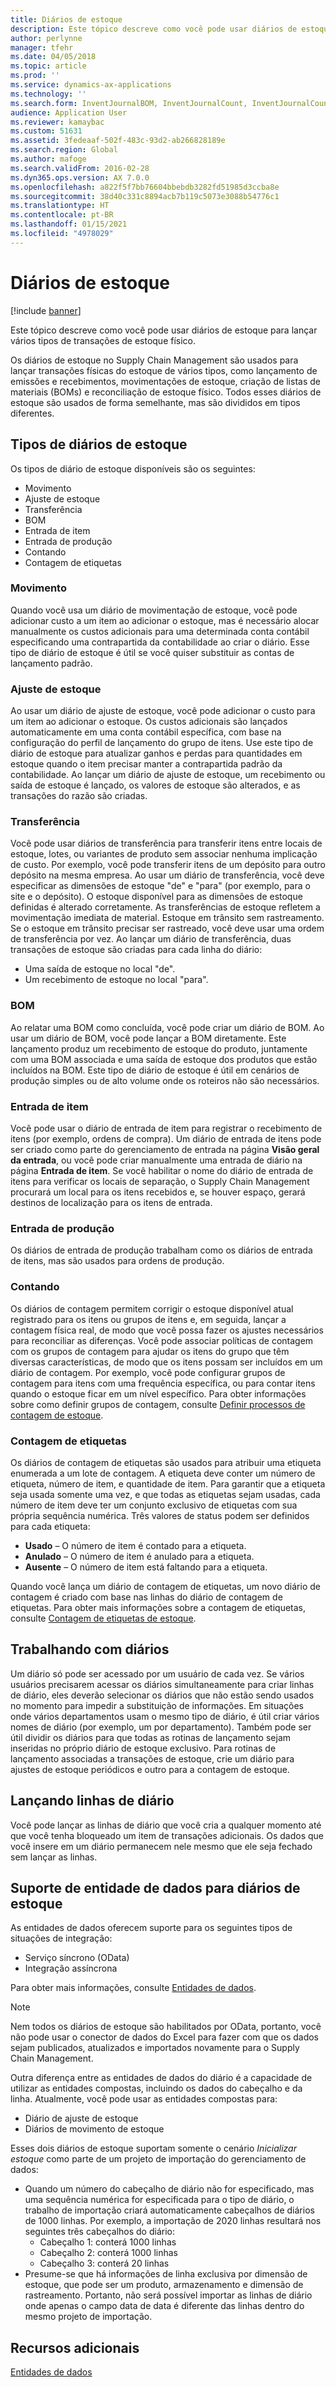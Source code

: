 ```yaml
---
title: Diários de estoque
description: Este tópico descreve como você pode usar diários de estoque para lançar vários tipos de transações de estoque físico.
author: perlynne
manager: tfehr
ms.date: 04/05/2018
ms.topic: article
ms.prod: ''
ms.service: dynamics-ax-applications
ms.technology: ''
ms.search.form: InventJournalBOM, InventJournalCount, InventJournalCountTag, InventJournalLossProfit, InventJournalMovement, InventJournalTransfer, WMSJournalTable
audience: Application User
ms.reviewer: kamaybac
ms.custom: 51631
ms.assetid: 3fedeaaf-502f-483c-93d2-ab266828189e
ms.search.region: Global
ms.author: mafoge
ms.search.validFrom: 2016-02-28
ms.dyn365.ops.version: AX 7.0.0
ms.openlocfilehash: a822f5f7bb76604bbebdb3282fd51985d3ccba8e
ms.sourcegitcommit: 38d40c331c8894acb7b119c5073e3088b54776c1
ms.translationtype: HT
ms.contentlocale: pt-BR
ms.lasthandoff: 01/15/2021
ms.locfileid: "4978029"
---
```

# <a name="inventory-journals"></a>Diários de estoque

[!include [banner](../includes/banner.md)]

Este tópico descreve como você pode usar diários de estoque para lançar vários tipos de transações de estoque físico.

Os diários de estoque no Supply Chain Management são usados para lançar transações físicas do estoque de vários tipos, como lançamento de emissões e recebimentos, movimentações de estoque, criação de listas de materiais (BOMs) e reconciliação de estoque físico. Todos esses diários de estoque são usados de forma semelhante, mas são divididos em tipos diferentes.

## <a name="types-of-inventory-journals"></a>Tipos de diários de estoque
Os tipos de diário de estoque disponíveis são os seguintes:

-   Movimento
-   Ajuste de estoque
-   Transferência
-   BOM
-   Entrada de item
-   Entrada de produção
-   Contando
-   Contagem de etiquetas

### <a name="movement"></a>Movimento

Quando você usa um diário de movimentação de estoque, você pode adicionar custo a um item ao adicionar o estoque, mas é necessário alocar manualmente os custos adicionais para uma determinada conta contábil especificando uma contrapartida da contabilidade ao criar o diário. Esse tipo de diário de estoque é útil se você quiser substituir as contas de lançamento padrão.

### <a name="inventory-adjustment"></a>Ajuste de estoque

Ao usar um diário de ajuste de estoque, você pode adicionar o custo para um item ao adicionar o estoque. Os custos adicionais são lançados automaticamente em uma conta contábil específica, com base na configuração do perfil de lançamento do grupo de itens. Use este tipo de diário de estoque para atualizar ganhos e perdas para quantidades em estoque quando o item precisar manter a contrapartida padrão da contabilidade. Ao lançar um diário de ajuste de estoque, um recebimento ou saída de estoque é lançado, os valores de estoque são alterados, e as transações do razão são criadas.

### <a name="transfer"></a>Transferência

Você pode usar diários de transferência para transferir itens entre locais de estoque, lotes, ou variantes de produto sem associar nenhuma implicação de custo. Por exemplo, você pode transferir itens de um depósito para outro depósito na mesma empresa. Ao usar um diário de transferência, você deve especificar as dimensões de estoque "de" e "para" (por exemplo, para o site e o depósito). O estoque disponível para as dimensões de estoque definidas é alterado corretamente. As transferências de estoque refletem a movimentação imediata de material. Estoque em trânsito sem rastreamento. Se o estoque em trânsito precisar ser rastreado, você deve usar uma ordem de transferência por vez. Ao lançar um diário de transferência, duas transações de estoque são criadas para cada linha do diário:

-   Uma saída de estoque no local "de".
-   Um recebimento de estoque no local "para".

### <a name="bom"></a>BOM

Ao relatar uma BOM como concluída, você pode criar um diário de BOM. Ao usar um diário de BOM, você pode lançar a BOM diretamente. Este lançamento produz um recebimento de estoque do produto, juntamente com uma BOM associada e uma saída de estoque dos produtos que estão incluídos na BOM. Este tipo de diário de estoque é útil em cenários de produção simples ou de alto volume onde os roteiros não são necessários.

### <a name="item-arrival"></a>Entrada de item

Você pode usar o diário de entrada de item para registrar o recebimento de itens (por exemplo, ordens de compra). Um diário de entrada de itens pode ser criado como parte do gerenciamento de entrada na página **Visão geral da entrada**, ou você pode criar manualmente uma entrada de diário na página **Entrada de item**. Se você habilitar o nome do diário de entrada de itens para verificar os locais de separação, o Supply Chain Management procurará um local para os itens recebidos e, se houver espaço, gerará destinos de localização para os itens de entrada.

### <a name="production-input"></a>Entrada de produção

Os diários de entrada de produção trabalham como os diários de entrada de itens, mas são usados para ordens de produção.

### <a name="counting"></a>Contando

Os diários de contagem permitem corrigir o estoque disponível atual registrado para os itens ou grupos de itens e, em seguida, lançar a contagem física real, de modo que você possa fazer os ajustes necessários para reconciliar as diferenças. Você pode associar políticas de contagem com os grupos de contagem para ajudar os itens do grupo que têm diversas características, de modo que os itens possam ser incluídos em um diário de contagem. Por exemplo, você pode configurar grupos de contagem para itens com uma frequência específica, ou para contar itens quando o estoque ficar em um nível específico. Para obter informações sobre como definir grupos de contagem, consulte [Definir processos de contagem de estoque](tasks/define-inventory-counting-processes.md).

### <a name="tag-counting"></a>Contagem de etiquetas

Os diários de contagem de etiquetas são usados para atribuir uma etiqueta enumerada a um lote de contagem. A etiqueta deve conter um número de etiqueta, número de item, e quantidade de item. Para garantir que a etiqueta seja usada somente uma vez, e que todas as etiquetas sejam usadas, cada número de item deve ter um conjunto exclusivo de etiquetas com sua própria sequência numérica. Três valores de status podem ser definidos para cada etiqueta:

-   **Usado** – O número de item é contado para a etiqueta.
-   **Anulado** – O número de item é anulado para a etiqueta.
-   **Ausente** – O número de item está faltando para a etiqueta.

Quando você lança um diário de contagem de etiquetas, um novo diário de contagem é criado com base nas linhas do diário de contagem de etiquetas. Para obter mais informações sobre a contagem de etiquetas, consulte [Contagem de etiquetas de estoque](inventory-tag-counting.md).

## <a name="working-with-journals"></a>Trabalhando com diários
Um diário só pode ser acessado por um usuário de cada vez. Se vários usuários precisarem acessar os diários simultaneamente para criar linhas de diário, eles deverão selecionar os diários que não estão sendo usados no momento para impedir a substituição de informações. Em situações onde vários departamentos usam o mesmo tipo de diário, é útil criar vários nomes de diário (por exemplo, um por departamento). Também pode ser útil dividir os diários para que todas as rotinas de lançamento sejam inseridas no próprio diário de estoque exclusivo. Para rotinas de lançamento associadas a transações de estoque, crie um diário para ajustes de estoque periódicos e outro para a contagem de estoque.

## <a name="posting-journal-lines"></a>Lançando linhas de diário
Você pode lançar as linhas de diário que você cria a qualquer momento até que você tenha bloqueado um item de transações adicionais. Os dados que você insere em um diário permanecem nele mesmo que ele seja fechado sem lançar as linhas.

## <a name="data-entity-support-for-inventory-journals"></a>Suporte de entidade de dados para diários de estoque

As entidades de dados oferecem suporte para os seguintes tipos de situações de integração:
-    Serviço síncrono (OData)
-  Integração assíncrona

Para obter mais informações, consulte [Entidades de dados](../../dev-itpro/data-entities/data-entities.md).

> [!NOTE]
> Nem todos os diários de estoque são habilitados por OData, portanto, você não pode usar o conector de dados do Excel para fazer com que os dados sejam publicados, atualizados e importados novamente para o Supply Chain Management. 

Outra diferença entre as entidades de dados do diário é a capacidade de utilizar as entidades compostas, incluindo os dados do cabeçalho e da linha. Atualmente, você pode usar as entidades compostas para:
-   Diário de ajuste de estoque
-   Diários de movimento de estoque

Esses dois diários de estoque suportam somente o cenário *Inicializar estoque* como parte de um projeto de importação do gerenciamento de dados:
-  Quando um número do cabeçalho de diário não for especificado, mas uma sequência numérica for especificada para o tipo de diário, o trabalho de importação criará automaticamente cabeçalhos de diários de 1000 linhas. Por exemplo, a importação de 2020 linhas resultará nos seguintes três cabeçalhos do diário:
    -  Cabeçalho 1: conterá 1000 linhas
    -  Cabeçalho 2: conterá 1000 linhas
    -  Cabeçalho 3: conterá 20 linhas
-  Presume-se que há informações de linha exclusiva por dimensão de estoque, que pode ser um produto, armazenamento e dimensão de rastreamento. Portanto, não será possível importar as linhas de diário onde apenas o campo data de data é diferente das linhas dentro do mesmo projeto de importação.

## <a name="additional-resources"></a>Recursos adicionais

[Entidades de dados](../../dev-itpro/data-entities/data-entities.md)
